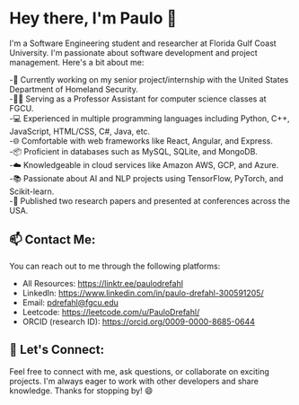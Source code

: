 # Hey there, I'm Paulo 👋

I'm a Software Engineering student and researcher at Florida Gulf Coast University. I'm passionate about software development and project management. Here's a bit about me:

-🔭 Currently working on my senior project/internship with the United States Department of Homeland Security.  
-👨‍🏫 Serving as a Professor Assistant for computer science classes at FGCU.  
-💻 Experienced in multiple programming languages including Python, C++, JavaScript, HTML/CSS, C#, Java, etc.  
-🌐 Comfortable with web frameworks like React, Angular, and Express.  
-📦 Proficient in databases such as MySQL, SQLite, and MongoDB.  
-☁️ Knowledgeable in cloud services like Amazon AWS, GCP, and Azure.  
-📚 Passionate about AI and NLP projects using TensorFlow, PyTorch, and Scikit-learn.  
-🔬 Published two research papers and presented at conferences across the USA.  

## 📫 Contact Me:
You can reach out to me through the following platforms:

- All Resources: https://linktr.ee/paulodrefahl
- LinkedIn: https://www.linkedin.com/in/paulo-drefahl-300591205/
- Email: pdrefahl@fgcu.edu
- Leetcode: https://leetcode.com/u/PauloDrefahl/
- ORCID (research ID): https://orcid.org/0009-0000-8685-0644

## 💬 Let's Connect:

Feel free to connect with me, ask questions, or collaborate on exciting projects. I'm always eager to work with other developers and share knowledge.
Thanks for stopping by! 😄
